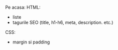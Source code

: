 Pe acasa:
HTML:
* liste
* tagurile SEO (title, h1-h6, meta, description. etc.)

CSS:
* margin si padding
